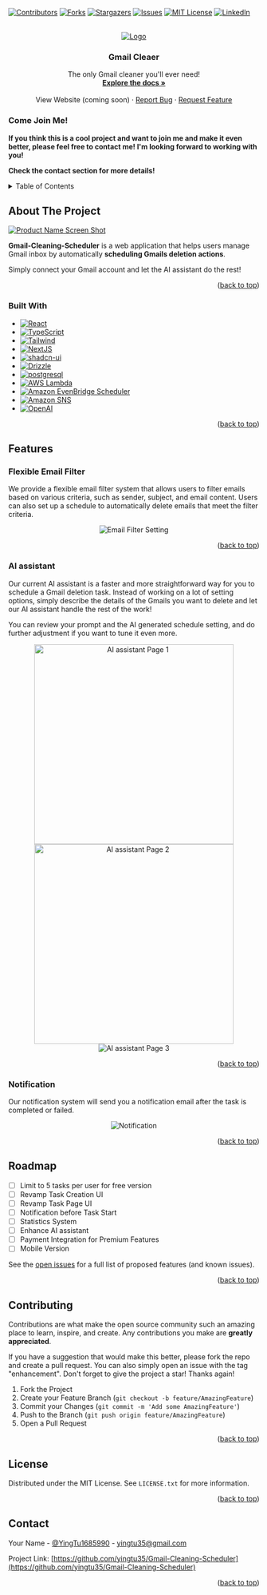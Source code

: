 <!-- <div align="center">
	<h1><b>Ying Tu's Portfolio Website</b></h1>
	<a href="https://Gmail-Cleaning-Scheduler/">Gmail-Cleaning-Scheduler</a><br>
	<h2>PC Version</h2>
	<img alt="home-pc" src="https://user-images.githubusercontent.com/91551415/219528017-746ff31a-e225-4f28-a039-0e0a6fb085bd.png" />
	<h2>Mobile Version</h2>
	<img alt="home-mobile" src="https://user-images.githubusercontent.com/91551415/219830674-ac8be166-ff23-4cc6-a0a9-6279c79c2636.png" />
</div> -->

<!-- Improved compatibility of back to top link: See: https://github.com/othneildrew/Best-README-Template/pull/73 -->
<a name="readme-top"></a>
<!--
*** Thanks for checking out the Best-README-Template. If you have a suggestion
*** that would make this better, please fork the repo and create a pull request
*** or simply open an issue with the tag "enhancement".
*** Don't forget to give the project a star!
*** Thanks again! Now go create something AMAZING! :D
-->



<!-- PROJECT SHIELDS -->
<!--
*** I'm using markdown "reference style" links for readability.
*** Reference links are enclosed in brackets [ ] instead of parentheses ( ).
*** See the bottom of this document for the declaration of the reference variables
*** for contributors-url, forks-url, etc. This is an optional, concise syntax you may use.
*** https://www.markdownguide.org/basic-syntax/#reference-style-links
-->
[![Contributors][contributors-shield]][contributors-url]
[![Forks][forks-shield]][forks-url]
[![Stargazers][stars-shield]][stars-url]
[![Issues][issues-shield]][issues-url]
[![MIT License][license-shield]][license-url]
[![LinkedIn][linkedin-shield]][linkedin-url]



<!-- PROJECT LOGO -->
<br />
<div align="center">
  <a href="Gmail-Cleaning-Scheduler">
    <img src="https://github.com/user-attachments/assets/e617c877-8041-418c-b974-7e23f514622f" alt="Logo">
  </a>

<h3 align="center">Gmail Cleaer</h3>

  <p align="center">
    The only Gmail cleaner you'll ever need!
    <br />
    <a href="https://github.com/yingtu35/Gmail-Cleaning-Scheduler"><strong>Explore the docs »</strong></a>
    <br />
    <br />
    <!-- <a href="Gmail-Cleaning-Scheduler">View Website (coming soon)</a> -->
    <span>View Website (coming soon)</span>
    ·
    <a href="https://github.com/yingtu35/Gmail-Cleaning-Scheduler/issues">Report Bug</a>
    ·
    <a href="https://github.com/yingtu35/Gmail-Cleaning-Scheduler/issues">Request Feature</a>
  </p>
</div>

<h3>Come Join Me!</h3>

**If you think this is a cool project and want to join me and make it even better, please feel free to contact me! I'm looking forward to working with you!**

**Check the contact section for more details!**



<!-- TABLE OF CONTENTS -->
<details>
  <summary>Table of Contents</summary>
  <ol>
    <li>
      <a href="#about-the-project">About The Project</a>
      <ul>
        <li><a href="#built-with">Built With</a></li>
      </ul>
    </li>
    <li><a href="#features">Features</a>
      <ul>
        <li><a href="#flexible-email-filter">Flexible Emails Filter</a></li>
        <li><a href="#ai-assistant">AI-powered Scheduler</a></li>
        <li><a href="#notification">Email Notification</a></li>
      </ul>
    </li>
    <li><a href="#roadmap">Roadmap</a></li>
    <li><a href="#contributing">Contributing</a></li>
    <li><a href="#license">License</a></li>
    <li><a href="#contact">Contact</a></li>
    <!-- <li><a href="#acknowledgments">Acknowledgments</a></li> -->
  </ol>
</details>



<!-- ABOUT THE PROJECT -->
## About The Project

[![Product Name Screen Shot][product-screenshot]](Gmail-Cleaning-Scheduler)

**Gmail-Cleaning-Scheduler** is a web application that helps users manage Gmail inbox by automatically **scheduling Gmails deletion actions**. 

Simply connect your Gmail account and let the AI assistant do the rest!


<p align="right">(<a href="#readme-top">back to top</a>)</p>



### Built With

* [![React][React.js]][React-url]
* [![TypeScript][TypeScript.org]][TypeScript-url]
* [![Tailwind][Tailwind.com]][Tailwind-url]
* [![NextJS][NextJS.org]][NextJS-url]
* [![shadcn-ui][shadcn-ui.com]][shadcn-ui-url]
* [![Drizzle][Drizzle.com]][Drizzle-url]
* [![postgresql][postgresql]][postgresql-url]
* [![AWS Lambda][AWS Lambda]][AWS Lambda-url]
* [![Amazon EvenBridge Scheduler][Amazon EvenBridge Scheduler]][Amazon EvenBridge Scheduler-url]
* [![Amazon SNS][Amazon SNS]][Amazon SNS-url]
* [![OpenAI][OpenAI]][OpenAI-url]

<p align="right">(<a href="#readme-top">back to top</a>)</p>



<!-- FEATURES -->
## Features

### Flexible Email Filter
<p>We provide a flexible email filter system that allows users to filter emails based on various criteria, such as sender, subject, and email content. Users can also set up a schedule to automatically delete emails that meet the filter criteria.</p>
<div align="center">
  <img src="https://github.com/user-attachments/assets/6043da03-f73e-4ce5-a6df-255cb7b7533c" alt="Email Filter Setting" />
</div>


<p align="right">(<a href="#readme-top">back to top</a>)</p>

### AI assistant
<p></p>Our current AI assistant is a faster and more straightforward way for you to schedule a Gmail deletion task. Instead of working on a lot of setting options, simply describe the details of the Gmails you want to delete and let our AI assistant handle the rest of the work!</p>
<p>You can review your prompt and the AI generated schedule setting, and do further adjustment if you want to tune it even more.</p>

<div align="center">
  <img src="https://github.com/user-attachments/assets/4db0a019-f386-4f1c-ba2a-e38a6f130cdf" alt="AI assistant Page 1" width="400px" />
  <img src="https://github.com/user-attachments/assets/08d07b61-aac2-4357-a7af-447671bd844e " alt="AI assistant Page 2" width="400px" />
  <img src="https://github.com/user-attachments/assets/718dddfe-2f4c-4cc6-be70-fc599c9b4b1e" alt="AI assistant Page 3" />
</div>

<p align="right">(<a href="#readme-top">back to top</a>)</p>

### Notification
<p>Our notification system will send you a notification email after the task is completed or failed.</p>
<div align="center">
  <img src="https://github.com/user-attachments/assets/318a9689-e92d-4035-9b5d-aefe62d92caf" alt="Notification" />
</div>
<p align="right">(<a href="#readme-top">back to top</a>)</p>

<!-- ROADMAP -->
## Roadmap
- [ ] Limit to 5 tasks per user for free version
- [ ] Revamp Task Creation UI
- [ ] Revamp Task Page UI
- [ ] Notification before Task Start
- [ ] Statistics System
- [ ] Enhance AI assistant
- [ ] Payment Integration for Premium Features
- [ ] Mobile Version
    <!-- - [ ] Nested Feature -->

See the [open issues](https://github.com/yingtu35/Gmail-Cleaning-Scheduler/issues) for a full list of proposed features (and known issues).

<p align="right">(<a href="#readme-top">back to top</a>)</p>



<!-- CONTRIBUTING -->
## Contributing

Contributions are what make the open source community such an amazing place to learn, inspire, and create. Any contributions you make are **greatly appreciated**.

If you have a suggestion that would make this better, please fork the repo and create a pull request. You can also simply open an issue with the tag "enhancement".
Don't forget to give the project a star! Thanks again!

1. Fork the Project
2. Create your Feature Branch (`git checkout -b feature/AmazingFeature`)
3. Commit your Changes (`git commit -m 'Add some AmazingFeature'`)
4. Push to the Branch (`git push origin feature/AmazingFeature`)
5. Open a Pull Request

<p align="right">(<a href="#readme-top">back to top</a>)</p>



<!-- LICENSE -->
## License

Distributed under the MIT License. See `LICENSE.txt` for more information.

<p align="right">(<a href="#readme-top">back to top</a>)</p>



<!-- CONTACT -->
## Contact

Your Name - [@YingTu1685990](https://twitter.com/YingTu1685990) - yingtu35@gmail.com

Project Link: [https://github.com/yingtu35/Gmail-Cleaning-Scheduler](https://github.com/yingtu35/Gmail-Cleaning-Scheduler)

<p align="right">(<a href="#readme-top">back to top</a>)</p>



<!-- ACKNOWLEDGMENTS -->
<!-- ## Acknowledgments



<p align="right">(<a href="#readme-top">back to top</a>)</p> -->



<!-- MARKDOWN LINKS & IMAGES -->
<!-- https://www.markdownguide.org/basic-syntax/#reference-style-links -->
[contributors-shield]: https://img.shields.io/github/contributors/yingtu35/Gmail-Cleaning-Scheduler.svg?style=for-the-badge
[contributors-url]: https://github.com/yingtu35/Gmail-Cleaning-Scheduler/graphs/contributors
[forks-shield]: https://img.shields.io/github/forks/yingtu35/Gmail-Cleaning-Scheduler.svg?style=for-the-badge
[forks-url]: https://github.com/yingtu35/Gmail-Cleaning-Scheduler/network/members
[stars-shield]: https://img.shields.io/github/stars/yingtu35/Gmail-Cleaning-Scheduler.svg?style=for-the-badge
[stars-url]: https://github.com/yingtu35/Gmail-Cleaning-Scheduler/stargazers
[issues-shield]: https://img.shields.io/github/issues/yingtu35/Gmail-Cleaning-Scheduler.svg?style=for-the-badge
[issues-url]: https://github.com/yingtu35/Gmail-Cleaning-Scheduler/issues
[license-shield]: https://img.shields.io/github/license/yingtu35/Gmail-Cleaning-Scheduler.svg?style=for-the-badge
[license-url]: https://github.com/yingtu35/Gmail-Cleaning-Scheduler/blob/master/LICENSE.txt
[linkedin-shield]: https://img.shields.io/badge/-LinkedIn-black.svg?style=for-the-badge&logo=linkedin&colorB=0A66C2
[linkedin-url]: https://linkedin.com/in/yingtu
[product-screenshot]: https://github.com/user-attachments/assets/7b8a25a7-bddd-48a0-8be6-f23368102107
[React.js]: https://img.shields.io/badge/React-20232A?style=for-the-badge&logo=react&logoColor=61DAFB
[React-url]: https://reactjs.org/
[shadcn-ui.com]: https://img.shields.io/badge/shadcn-ui-000000?style=for-the-badge&logo=shadcn-ui&logoColor=white
[shadcn-ui-url]: https://shadcn-ui.com/
[demo-url]: https://youtu.be/sCE-lH05nV4
[Tailwind.com]: https://img.shields.io/badge/tailwindcss-06B6D4?style=for-the-badge&logo=Tailwindcss&logoColor=white
[Tailwind-url]: https://tailwindcss.com/
[NextJS.org]: https://img.shields.io/badge/NextJS-000000?style=for-the-badge&logo=nextdotjs&logoColor=white
[NextJS-url]: https://nextjs.org/
[TypeScript.org]: https://img.shields.io/badge/TypeScript-3178C6?style=for-the-badge&logo=typescript&logoColor=white
[TypeScript-url]: https://www.typescriptlang.org/
[Drizzle.com]: https://img.shields.io/badge/drizzle-C5F74F?style=for-the-badge&logo=drizzle&logoColor=white
[Drizzle-url]: https://orm.drizzle.team/
[postgresql]: https://img.shields.io/badge/postgresql-316192?style=for-the-badge&logo=postgresql&logoColor=white
[postgresql-url]: https://www.postgresql.org/
[AWS Lambda]: https://img.shields.io/badge/awslambda-FF9900?style=for-the-badge&logo=awslambda&logoColor=white
[AWS Lambda-url]: https://aws.amazon.com/lambda/
[Amazon EvenBridge Scheduler]: https://img.shields.io/badge/AmazonEventBridgeScheduler-FF9900?style=for-the-badge&logo=amazonwebservices&logoColor=white
[Amazon EvenBridge Scheduler-url]: https://aws.amazon.com/eventbridge/
[Amazon SNS]: https://img.shields.io/badge/AmazonSNS-FF4F8B?style=for-the-badge&logo=amazonsqs&logoColor=black
[Amazon SNS-url]: https://aws.amazon.com/sns/
[OpenAI]: https://img.shields.io/badge/OpenAI-412991?style=for-the-badge&logo=openai&logoColor=white
[OpenAI-url]: https://www.openai.com/